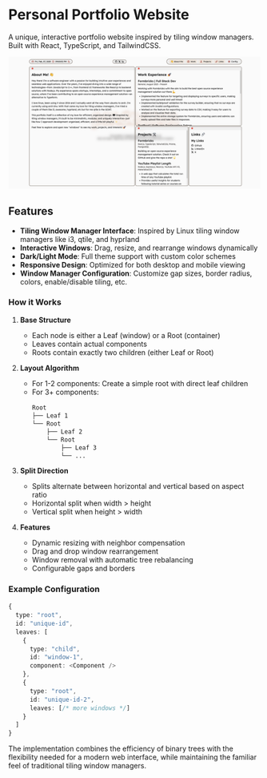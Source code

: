# Personal Portfolio Website

A unique, interactive portfolio website inspired by tiling window managers. Built with React, TypeScript, and TailwindCSS.

![Portfolio Preview](https://raw.githubusercontent.com/pandeymangg/portfolio/refs/heads/main/src/assets/preview.png)

## Features

- **Tiling Window Manager Interface**: Inspired by Linux tiling window managers like i3, qtile, and hyprland
- **Interactive Windows**: Drag, resize, and rearrange windows dynamically
- **Dark/Light Mode**: Full theme support with custom color schemes
- **Responsive Design**: Optimized for both desktop and mobile viewing
- **Window Manager Configuration**: Customize gap sizes, border radius, colors, enable/disable tiling, etc.

### How it Works

1. **Base Structure**

   - Each node is either a Leaf (window) or a Root (container)
   - Leaves contain actual components
   - Roots contain exactly two children (either Leaf or Root)

2. **Layout Algorithm**

   - For 1-2 components: Create a simple root with direct leaf children
   - For 3+ components:
     ```
     Root
     ├── Leaf 1
     └── Root
         ├── Leaf 2
         └── Root
             ├── Leaf 3
             └── ...
     ```

3. **Split Direction**

   - Splits alternate between horizontal and vertical based on aspect ratio
   - Horizontal split when width > height
   - Vertical split when height > width

4. **Features**
   - Dynamic resizing with neighbor compensation
   - Drag and drop window rearrangement
   - Window removal with automatic tree rebalancing
   - Configurable gaps and borders

### Example Configuration

```typescript
{
  type: "root",
  id: "unique-id",
  leaves: [
    {
      type: "child",
      id: "window-1",
      component: <Component />
    },
    {
      type: "root",
      id: "unique-id-2",
      leaves: [/* more windows */]
    }
  ]
}
```

The implementation combines the efficiency of binary trees with the flexibility needed for a modern web interface, while maintaining the familiar feel of traditional tiling window managers.
